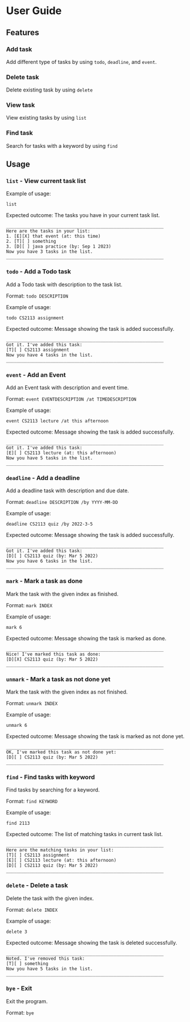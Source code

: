 # User Guide

## Features 

### Add task

Add different type of tasks by using `todo`, `deadline`, and `event`.

### Delete task

Delete existing task by using `delete`

### View task

View existing tasks by using `list`

### Find task

Search for tasks with a keyword by using `find`

## Usage

### `list` - View current task list

Example of usage:

`list`

Expected outcome:
The tasks you have in your current task list.
```
____________________________________________________________
Here are the tasks in your list:
1. [E][X] that event (at: this time)
2. [T][ ] something
3. [D][ ] java practice (by: Sep 1 2023)
Now you have 3 tasks in the list.
____________________________________________________________
```

### `todo` - Add a Todo task

Add a Todo task with description to the task list.

Format: `todo DESCRIPTION`

Example of usage:

`todo CS2113 assignment`

Expected outcome:
Message showing the task is added successfully.
```
____________________________________________________________
Got it. I've added this task: 
[T][ ] CS2113 assignment
Now you have 4 tasks in the list.
____________________________________________________________
```

### `event` - Add an Event

Add an Event task with description and event time.

Format: `event EVENTDESCRIPTION /at TIMEDESCRIPTION`

Example of usage:

`event CS2113 lecture /at this afternoon`

Expected outcome:
Message showing the task is added successfully.
```
____________________________________________________________
Got it. I've added this task: 
[E][ ] CS2113 lecture (at: this afternoon)
Now you have 5 tasks in the list.
____________________________________________________________
```

### `deadline` - Add a deadline

Add a deadline task with description and due date.

Format: `deadline DESCRIPTION /by YYYY-MM-DD`

Example of usage:

`deadline CS2113 quiz /by 2022-3-5`

Expected outcome:
Message showing the task is added successfully.
```
____________________________________________________________
Got it. I've added this task: 
[D][ ] CS2113 quiz (by: Mar 5 2022)
Now you have 6 tasks in the list.
____________________________________________________________
```

### `mark` - Mark a task as done

Mark the task with the given index as finished.

Format: `mark INDEX`

Example of usage:

`mark 6`

Expected outcome:
Message showing the task is marked as done.
```
____________________________________________________________
Nice! I've marked this task as done:
[D][X] CS2113 quiz (by: Mar 5 2022)
____________________________________________________________
```

### `unmark` - Mark a task as not done yet

Mark the task with the given index as not finished.

Format: `unmark INDEX`

Example of usage:

`unmark 6`

Expected outcome:
Message showing the task is marked as not done yet.
```
____________________________________________________________
OK, I've marked this task as not done yet:
[D][ ] CS2113 quiz (by: Mar 5 2022)
____________________________________________________________
```

### `find` - Find tasks with keyword

Find tasks by searching for a keyword.

Format: `find KEYWORD`

Example of usage:

`find 2113`

Expected outcome:
The list of matching tasks in current task list.
```
____________________________________________________________
Here are the matching tasks in your list:
[T][ ] CS2113 assignment
[E][ ] CS2113 lecture (at: this afternoon)
[D][ ] CS2113 quiz (by: Mar 5 2022)
____________________________________________________________
```

### `delete` - Delete a task

Delete the task with the given index.

Format: `delete INDEX`

Example of usage:

`delete 3`

Expected outcome:
Message showing the task is deleted successfully.
```
____________________________________________________________
Noted. I've removed this task:
[T][ ] something
Now you have 5 tasks in the list.
____________________________________________________________
```

### `bye` - Exit

Exit the program.

Format: `bye`

